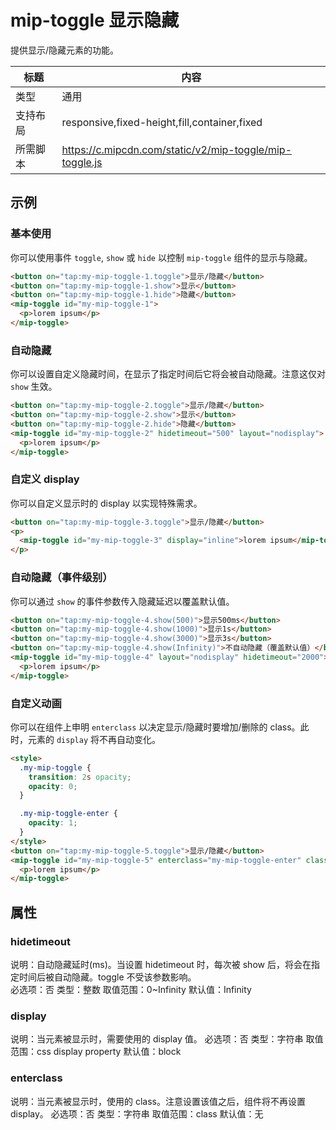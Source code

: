 # mip-toggle 显示隐藏

提供显示/隐藏元素的功能。

标题|内容
----|----
类型|通用
支持布局|responsive,fixed-height,fill,container,fixed
所需脚本|https://c.mipcdn.com/static/v2/mip-toggle/mip-toggle.js

## 示例

### 基本使用

你可以使用事件 `toggle`, `show` 或 `hide` 以控制 `mip-toggle` 组件的显示与隐藏。

```html
<button on="tap:my-mip-toggle-1.toggle">显示/隐藏</button>
<button on="tap:my-mip-toggle-1.show">显示</button>
<button on="tap:my-mip-toggle-1.hide">隐藏</button>
<mip-toggle id="my-mip-toggle-1">
  <p>lorem ipsum</p>
</mip-toggle>
```

### 自动隐藏

你可以设置自定义隐藏时间，在显示了指定时间后它将会被自动隐藏。注意这仅对 `show` 生效。

```html
<button on="tap:my-mip-toggle-2.toggle">显示/隐藏</button>
<button on="tap:my-mip-toggle-2.show">显示</button>
<button on="tap:my-mip-toggle-2.hide">隐藏</button>
<mip-toggle id="my-mip-toggle-2" hidetimeout="500" layout="nodisplay">
  <p>lorem ipsum</p>
</mip-toggle>
```

### 自定义 display

你可以自定义显示时的 display 以实现特殊需求。

```html
<button on="tap:my-mip-toggle-3.toggle">显示/隐藏</button>
<p>
  <mip-toggle id="my-mip-toggle-3" display="inline">lorem ipsum</mip-toggle> dolor sit amet
</p>
```

### 自动隐藏（事件级别）

你可以通过 `show` 的事件参数传入隐藏延迟以覆盖默认值。

```html
<button on="tap:my-mip-toggle-4.show(500)">显示500ms</button>
<button on="tap:my-mip-toggle-4.show(1000)">显示1s</button>
<button on="tap:my-mip-toggle-4.show(3000)">显示3s</button>
<button on="tap:my-mip-toggle-4.show(Infinity)">不自动隐藏（覆盖默认值）</button>
<mip-toggle id="my-mip-toggle-4" layout="nodisplay" hidetimeout="2000">
  <p>lorem ipsum</p>
</mip-toggle>
```

### 自定义动画

你可以在组件上申明 `enterclass` 以决定显示/隐藏时要增加/删除的 class。此时，元素的 `display` 将不再自动变化。

```html
<style>
  .my-mip-toggle {
    transition: 2s opacity;
    opacity: 0;
  }

  .my-mip-toggle-enter {
    opacity: 1;
  }
</style>
<button on="tap:my-mip-toggle-5.toggle">显示/隐藏</button>
<mip-toggle id="my-mip-toggle-5" enterclass="my-mip-toggle-enter" class="my-mip-toggle">
  <p>lorem ipsum</p>
</mip-toggle>
```

## 属性

### hidetimeout

说明：自动隐藏延时(ms)。当设置 hidetimeout 时，每次被 show 后，将会在指定时间后被自动隐藏。toggle 不受该参数影响。  
必选项：否
类型：整数
取值范围：0~Infinity
默认值：Infinity

### display

说明：当元素被显示时，需要使用的 display 值。
必选项：否
类型：字符串
取值范围：css display property
默认值：block

### enterclass

说明：当元素被显示时，使用的 class。注意设置该值之后，组件将不再设置 display。
必选项：否
类型：字符串
取值范围：class
默认值：无
